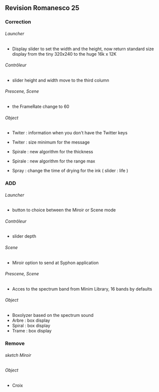 ## Revision Romanesco 25

### Correction

###### Launcher
* Display slider to set the width and the height, now return standard size display from the tiny 320x240 to the huge 16k x 12K

###### Contrôleur 
* slider  height and width move to the third column


###### Prescene, Scene 
* the FrameRate change to 60
 
###### Object
* Twiter : information when you don't have the Twitter keys
* Twiter : size minimum for the message

* Spirale : new algorithm for the thickness
* Spirale : new algorithm for the range max

* Spray : change the time of drying for the ink ( slider : life )

### ADD

###### Launcher
* button to choice between the Miroir or Scene mode
 
###### Contrôleur 
* slider  depth

###### Scene 
* Miroir option to send at Syphon application

###### Prescene, Scene 
* Acces to the spectrum band from Minim Library, 16 bands by defaults

###### Object 
* Boxolyzer based on the spectrum sound
* Arbre : box display
* Spiral : box display
* Trame : box display

### Remove
###### sketch Miroir

###### Object 
* Croix




